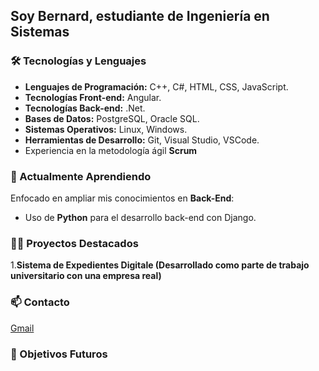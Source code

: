 ## Soy Bernard, estudiante de Ingeniería en Sistemas 


### 🛠️ Tecnologías y Lenguajes 

- **Lenguajes de Programación:** C++, C#, HTML, CSS, JavaScript.
- **Tecnologías Front-end:** Angular.
- **Tecnologías Back-end:** .Net.
- **Bases de Datos:** PostgreSQL, Oracle SQL.
- **Sistemas Operativos:** Linux, Windows.
- **Herramientas de Desarrollo:** Git, Visual Studio, VSCode.
- Experiencia en la metodología ágil **Scrum**


### 🌱 Actualmente Aprendiendo

Enfocado en ampliar mis conocimientos en **Back-End**:

- Uso de **Python** para el desarrollo back-end con Django.

### 👨‍💻 Proyectos Destacados

1.**Sistema de Expedientes Digitale (Desarrollado como parte de trabajo universitario con una empresa real)**

### 📫 Contacto

[Gmail](mailto:bernard06g@gmail.com)


### 🚀 Objetivos Futuros




